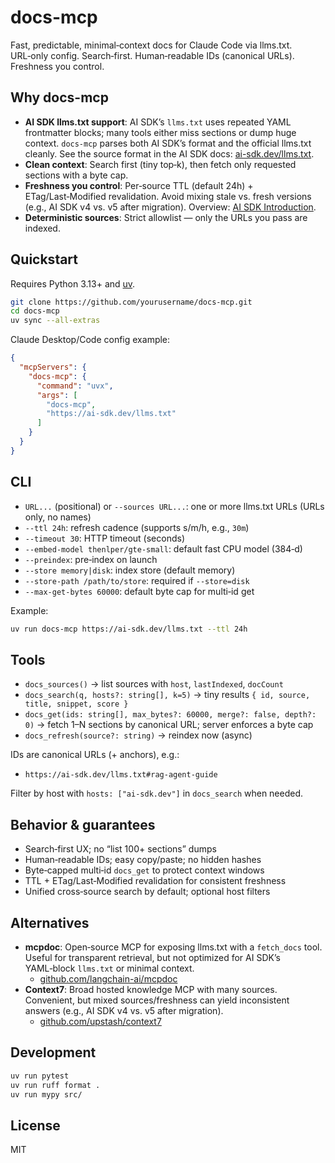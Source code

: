 # docs-mcp

Fast, predictable, minimal‑context docs for Claude Code via llms.txt. URL‑only config. Search‑first. Human‑readable IDs (canonical URLs). Freshness you control.

## Why docs-mcp

- **AI SDK llms.txt support**: AI SDK’s `llms.txt` uses repeated YAML frontmatter blocks; many tools either miss sections or dump huge context. `docs-mcp` parses both AI SDK’s format and the official llms.txt cleanly. See the source format in the AI SDK docs: [ai-sdk.dev/llms.txt](https://ai-sdk.dev/llms.txt).
- **Clean context**: Search first (tiny top‑k), then fetch only requested sections with a byte cap.
- **Freshness you control**: Per‑source TTL (default 24h) + ETag/Last‑Modified revalidation. Avoid mixing stale vs. fresh versions (e.g., AI SDK v4 vs. v5 after migration). Overview: [AI SDK Introduction](https://ai-sdk.dev/docs/introduction).
- **Deterministic sources**: Strict allowlist — only the URLs you pass are indexed.

## Quickstart

Requires Python 3.13+ and [uv](https://github.com/astral-sh/uv).

```bash
git clone https://github.com/yourusername/docs-mcp.git
cd docs-mcp
uv sync --all-extras
```

Claude Desktop/Code config example:

```json
{
  "mcpServers": {
    "docs-mcp": {
      "command": "uvx",
      "args": [
        "docs-mcp",
        "https://ai-sdk.dev/llms.txt"
      ]
    }
  }
}
```

## CLI

- `URL...` (positional) or `--sources URL...`: one or more llms.txt URLs (URLs only, no names)
- `--ttl 24h`: refresh cadence (supports s/m/h, e.g., `30m`)
- `--timeout 30`: HTTP timeout (seconds)
- `--embed-model thenlper/gte-small`: default fast CPU model (384‑d)
- `--preindex`: pre‑index on launch
- `--store memory|disk`: index store (default memory)
- `--store-path /path/to/store`: required if `--store=disk`
- `--max-get-bytes 60000`: default byte cap for multi‑id get

Example:

```bash
uv run docs-mcp https://ai-sdk.dev/llms.txt --ttl 24h
```

## Tools

- `docs_sources()` → list sources with `host`, `lastIndexed`, `docCount`
- `docs_search(q, hosts?: string[], k=5)` → tiny results `{ id, source, title, snippet, score }`
- `docs_get(ids: string[], max_bytes?: 60000, merge?: false, depth?: 0)` → fetch 1–N sections by canonical URL; server enforces a byte cap
- `docs_refresh(source?: string)` → reindex now (async)

IDs are canonical URLs (+ anchors), e.g.:
- `https://ai-sdk.dev/llms.txt#rag-agent-guide`

Filter by host with `hosts: ["ai-sdk.dev"]` in `docs_search` when needed.

## Behavior & guarantees

- Search‑first UX; no “list 100+ sections” dumps
- Human‑readable IDs; easy copy/paste; no hidden hashes
- Byte‑capped multi‑id `docs_get` to protect context windows
- TTL + ETag/Last‑Modified revalidation for consistent freshness
- Unified cross‑source search by default; optional host filters

## Alternatives

- **mcpdoc**: Open‑source MCP for exposing llms.txt with a `fetch_docs` tool. Useful for transparent retrieval, but not optimized for AI SDK’s YAML‑block `llms.txt` or minimal context.
  - [github.com/langchain-ai/mcpdoc](https://github.com/langchain-ai/mcpdoc)
- **Context7**: Broad hosted knowledge MCP with many sources. Convenient, but mixed sources/freshness can yield inconsistent answers (e.g., AI SDK v4 vs. v5 after migration).
  - [github.com/upstash/context7](https://github.com/upstash/context7)

## Development

```bash
uv run pytest
uv run ruff format .
uv run mypy src/
```

## License

MIT
